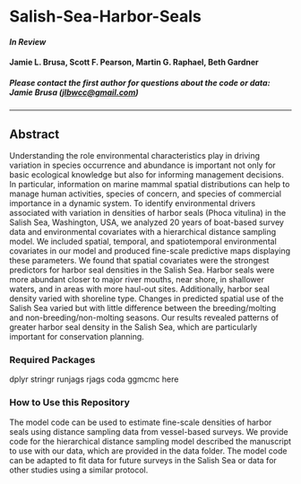 # Salish-Sea-Harbor-Seals

#### *In Review*  

#### Jamie L. Brusa, Scott F. Pearson, Martin G. Raphael, Beth Gardner 

##### Please contact the first author for questions about the code or data: Jamie Brusa (jlbwcc@gmail.com)

_______________________________________________________________________________________

## Abstract

Understanding the role environmental characteristics play in driving variation in species occurrence and abundance is important not only for basic ecological knowledge but also for informing management decisions. In particular, information on marine mammal spatial distributions can help to manage human activities, species of concern, and species of commercial importance in a dynamic system. To identify environmental drivers associated with variation in densities of harbor seals (Phoca vitulina) in the Salish Sea, Washington, USA, we analyzed 20 years of boat-based survey data and environmental covariates with a hierarchical distance sampling model. We included spatial, temporal, and spatiotemporal environmental covariates in our model and produced fine-scale predictive maps displaying these parameters.  We found that spatial covariates were the strongest predictors for harbor seal densities in the Salish Sea.  Harbor seals were more abundant closer to major river mouths, near shore, in shallower waters, and in areas with more haul-out sites.  Additionally, harbor seal density varied with shoreline type.  Changes in predicted spatial use of the Salish Sea varied but with little difference between the breeding/molting and non-breeding/non-molting seasons.  Our results revealed patterns of greater harbor seal density in the Salish Sea, which are particularly important for conservation planning.

### Required Packages
dplyr
stringr
runjags
rjags
coda
ggmcmc
here

### How to Use this Repository
The model code can be used to estimate fine-scale densities of harbor seals using distance sampling data from vessel-based surveys. We provide code for the hierarchical distance sampling model described the manuscript to use with our data, which are provided in the data folder. The model code can be adapted to fit data for future surveys in the Salish Sea or data for other studies using a similar protocol.
